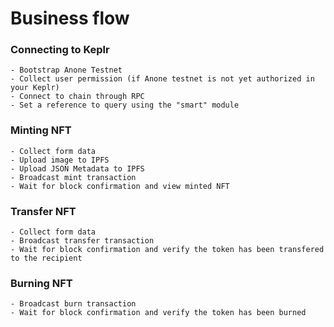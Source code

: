 # Business flow

### Connecting to Keplr
    - Bootstrap Anone Testnet
    - Collect user permission (if Anone testnet is not yet authorized in your Keplr)
    - Connect to chain through RPC
    - Set a reference to query using the "smart" module

### Minting NFT
    - Collect form data
    - Upload image to IPFS
    - Upload JSON Metadata to IPFS
    - Broadcast mint transaction
    - Wait for block confirmation and view minted NFT

### Transfer NFT
    - Collect form data
    - Broadcast transfer transaction
    - Wait for block confirmation and verify the token has been transfered to the recipient

### Burning NFT
    - Broadcast burn transaction
    - Wait for block confirmation and verify the token has been burned